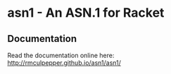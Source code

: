 # asn1 - An ASN.1 for Racket

## Documentation

Read the documentation online here: http://rmculpepper.github.io/asn1/asn1/
